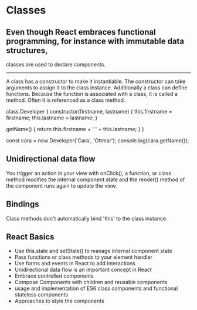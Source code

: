 # Classes

## Even though React embraces functional programming, for instance with immutable data structures,
classes are used to declare components.
 
***

A class has a constructor to make it instantiable. The constructor can take arguments to assign it to
the class instance. Additionally a class can define functions. Because the function is associated with
a class, it is called a method. Often it is referenced as a class method.

class Developer {
  constructor(firstname, lastname) {
    this.firstname = firstname;
    this.lastname = lastname;
  }

  getName() {
    return this.firstname + ' ' + this.lastname;
  }
}

const cara = new Developer('Cara', 'Ottmar');
console.log(cara.getName());

## Unidirectional data flow

You trigger an action in your view with onClick(), a function, or class method modifies the internal component state and the render() method of the component runs again to update the view.

## Bindings

Class methods don't automatically bind 'this' to the class instance. 

## React Basics

- Use this.state and setState() to manage internal component state
- Pass functions or class methods to your element handler
- Use forms and events in React to add interactions
- Unidirectional data flow is an important concept in React
- Embrace controlled components
- Compose Components with children and reusable components 
- usage and implementation of ES6 class components and functional stateless components
- Approaches to style the components



